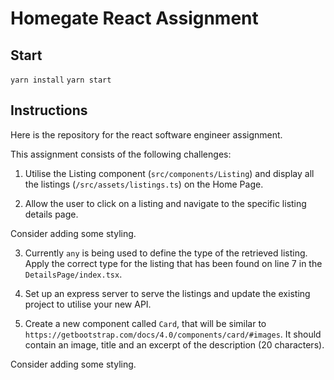 # Homegate React Assignment

## Start

`yarn install`
`yarn start`

## Instructions

Here is the repository for the react software engineer assignment.

This assignment consists of the following challenges:

1. Utilise the Listing component (`src/components/Listing`) and display all the listings (`/src/assets/listings.ts`) on the Home Page.

2. Allow the user to click on a listing and navigate to the specific listing details page.

Consider adding some styling.

3. Currently `any` is being used to define the type of the retrieved listing. Apply the correct type for the listing that has been found on line 7 in the `DetailsPage/index.tsx`.

4. Set up an express server to serve the listings and update the existing project to utilise your new API.

5. Create a new component called `Card`, that will be similar to `https://getbootstrap.com/docs/4.0/components/card/#images`. It should contain an image, title and an excerpt of the description (20 characters).

Consider adding some styling.
